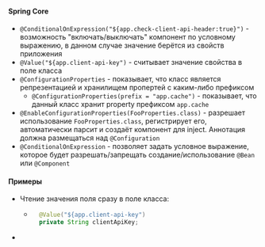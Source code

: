#### Spring Core

* `@ConditionalOnExpression("${app.check-client-api-header:true}")` - возможность "включать/выключать" компонент по
  условному выражению, в данном случае значение берётся из свойств приложения
* `@Value("${app.client-api-key")` - считывает значение свойства в поле класса
* `@ConfigurationProperties` - показывает, что класс является репрезентацией и хранилищем пропертей с каким-либо
  префиксом
  - `@ConfigurationProperties(prefix = "app.cache")` - показывает, что данный класс хранит property
    префиксом `app.cache`
* `@EnableConfigurationProperties(FooProperties.class)` - разрешает использование `FooProperties.class`, регистрирует
  его, автоматически парсит и создаёт компонент для inject. Аннотация должна размещаться над `@Configuration`
* `@ConditionalOnExpression` - позволяет задать условное выражение, которое будет разрешать/запрещать
  создание/использование `@Bean` или `@Component`

#### Примеры

* Чтение значения поля сразу в поле класса:
    - ```java
        @Value("${app.client-api-key")
        private String clientApiKey;
      ``` 
* 
